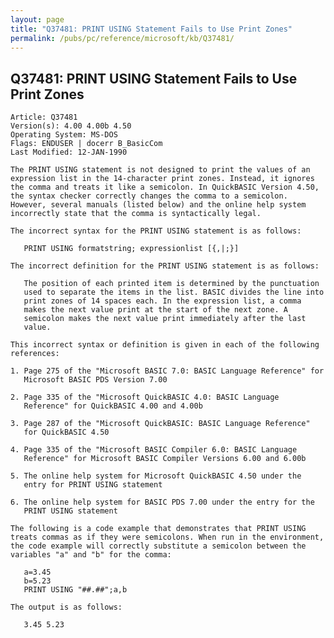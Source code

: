 ```yaml
---
layout: page
title: "Q37481: PRINT USING Statement Fails to Use Print Zones"
permalink: /pubs/pc/reference/microsoft/kb/Q37481/
---
```


## Q37481: PRINT USING Statement Fails to Use Print Zones

	Article: Q37481
	Version(s): 4.00 4.00b 4.50
	Operating System: MS-DOS
	Flags: ENDUSER | docerr B_BasicCom
	Last Modified: 12-JAN-1990
	
	The PRINT USING statement is not designed to print the values of an
	expression list in the 14-character print zones. Instead, it ignores
	the comma and treats it like a semicolon. In QuickBASIC Version 4.50,
	the syntax checker correctly changes the comma to a semicolon.
	However, several manuals (listed below) and the online help system
	incorrectly state that the comma is syntactically legal.
	
	The incorrect syntax for the PRINT USING statement is as follows:
	
	   PRINT USING formatstring; expressionlist [{,|;}]
	
	The incorrect definition for the PRINT USING statement is as follows:
	
	   The position of each printed item is determined by the punctuation
	   used to separate the items in the list. BASIC divides the line into
	   print zones of 14 spaces each. In the expression list, a comma
	   makes the next value print at the start of the next zone. A
	   semicolon makes the next value print immediately after the last
	   value.
	
	This incorrect syntax or definition is given in each of the following
	references:
	
	1. Page 275 of the "Microsoft BASIC 7.0: BASIC Language Reference" for
	   Microsoft BASIC PDS Version 7.00
	
	2. Page 335 of the "Microsoft QuickBASIC 4.0: BASIC Language
	   Reference" for QuickBASIC 4.00 and 4.00b
	
	3. Page 287 of the "Microsoft QuickBASIC: BASIC Language Reference"
	   for QuickBASIC 4.50
	
	4. Page 335 of the "Microsoft BASIC Compiler 6.0: BASIC Language
	   Reference" for Microsoft BASIC Compiler Versions 6.00 and 6.00b
	
	5. The online help system for Microsoft QuickBASIC 4.50 under the
	   entry for PRINT USING statement
	
	6. The online help system for BASIC PDS 7.00 under the entry for the
	   PRINT USING statement
	
	The following is a code example that demonstrates that PRINT USING
	treats commas as if they were semicolons. When run in the environment,
	the code example will correctly substitute a semicolon between the
	variables "a" and "b" for the comma:
	
	   a=3.45
	   b=5.23
	   PRINT USING "##.##";a,b
	
	The output is as follows:
	
	   3.45 5.23
